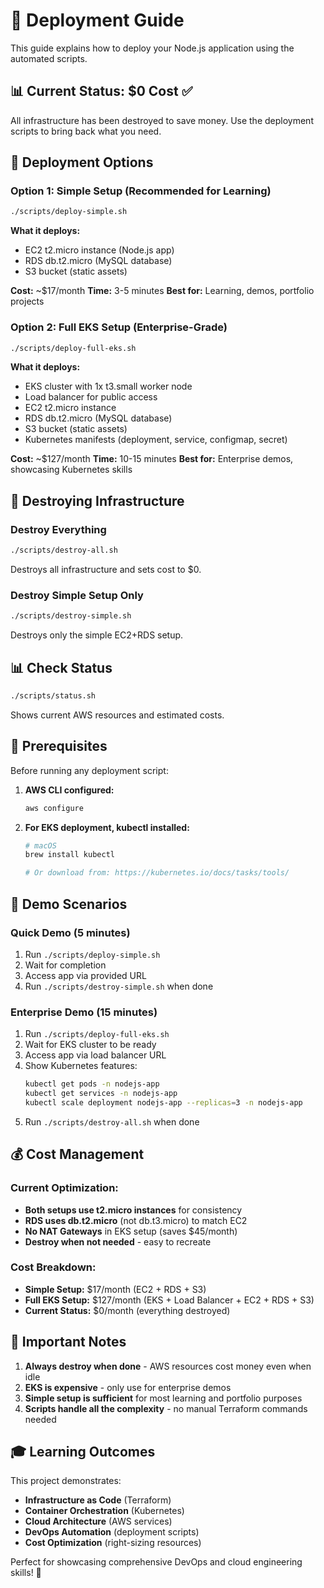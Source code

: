 # 🚀 Deployment Guide

This guide explains how to deploy your Node.js application using the automated scripts.

## 📊 Current Status: $0 Cost ✅

All infrastructure has been destroyed to save money. Use the deployment scripts to bring back what you need.

## 🎯 Deployment Options

### **Option 1: Simple Setup (Recommended for Learning)**
```bash
./scripts/deploy-simple.sh
```

**What it deploys:**
- EC2 t2.micro instance (Node.js app)
- RDS db.t2.micro (MySQL database)
- S3 bucket (static assets)

**Cost:** ~$17/month
**Time:** 3-5 minutes
**Best for:** Learning, demos, portfolio projects

### **Option 2: Full EKS Setup (Enterprise-Grade)**
```bash
./scripts/deploy-full-eks.sh
```

**What it deploys:**
- EKS cluster with 1x t3.small worker node
- Load balancer for public access
- EC2 t2.micro instance
- RDS db.t2.micro (MySQL database)
- S3 bucket (static assets)
- Kubernetes manifests (deployment, service, configmap, secret)

**Cost:** ~$127/month
**Time:** 10-15 minutes
**Best for:** Enterprise demos, showcasing Kubernetes skills

## 🛑 Destroying Infrastructure

### **Destroy Everything**
```bash
./scripts/destroy-all.sh
```
Destroys all infrastructure and sets cost to $0.

### **Destroy Simple Setup Only**
```bash
./scripts/destroy-simple.sh
```
Destroys only the simple EC2+RDS setup.

## 📊 Check Status

```bash
./scripts/status.sh
```
Shows current AWS resources and estimated costs.

## 🔧 Prerequisites

Before running any deployment script:

1. **AWS CLI configured:**
   ```bash
   aws configure
   ```

2. **For EKS deployment, kubectl installed:**
   ```bash
   # macOS
   brew install kubectl
   
   # Or download from: https://kubernetes.io/docs/tasks/tools/
   ```

## 🎯 Demo Scenarios

### **Quick Demo (5 minutes)**
1. Run `./scripts/deploy-simple.sh`
2. Wait for completion
3. Access app via provided URL
4. Run `./scripts/destroy-simple.sh` when done

### **Enterprise Demo (15 minutes)**
1. Run `./scripts/deploy-full-eks.sh`
2. Wait for EKS cluster to be ready
3. Access app via load balancer URL
4. Show Kubernetes features:
   ```bash
   kubectl get pods -n nodejs-app
   kubectl get services -n nodejs-app
   kubectl scale deployment nodejs-app --replicas=3 -n nodejs-app
   ```
5. Run `./scripts/destroy-all.sh` when done

## 💰 Cost Management

### **Current Optimization:**
- **Both setups use t2.micro instances** for consistency
- **RDS uses db.t2.micro** (not db.t3.micro) to match EC2
- **No NAT Gateways** in EKS setup (saves $45/month)
- **Destroy when not needed** - easy to recreate

### **Cost Breakdown:**
- **Simple Setup:** $17/month (EC2 + RDS + S3)
- **Full EKS Setup:** $127/month (EKS + Load Balancer + EC2 + RDS + S3)
- **Current Status:** $0/month (everything destroyed)

## 🚨 Important Notes

1. **Always destroy when done** - AWS resources cost money even when idle
2. **EKS is expensive** - only use for enterprise demos
3. **Simple setup is sufficient** for most learning and portfolio purposes
4. **Scripts handle all the complexity** - no manual Terraform commands needed

## 🎓 Learning Outcomes

This project demonstrates:
- **Infrastructure as Code** (Terraform)
- **Container Orchestration** (Kubernetes)
- **Cloud Architecture** (AWS services)
- **DevOps Automation** (deployment scripts)
- **Cost Optimization** (right-sizing resources)

Perfect for showcasing comprehensive DevOps and cloud engineering skills! 🚀
